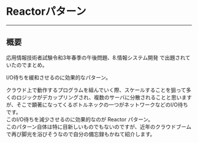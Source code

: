 # Reactorパターン

---

## 概要

応用情報技術者試験令和3年春季の午後問題、8.情報システム開発 で出題されていたのでまとめ。  

I/O待ちを緩和させるのに効果的なパターン。  

クラウド上で動作するプログラムを組んでいく際、スケールすることを狙って多くのロジックがデカップリングされ、複数のサーバに分散されることと思いますが、そこで顕著になってくるボトルネックの一つがネットワークなどのI/O待ちです。  
このI/O待ちを減少させるのに効果的なのが Reactor パターン。  
このパターン自体は特に目新しいものでもないのですが、近年のクラウドブームで再び脚光を浴びそうなので自分の備忘録もかねて紹介します。  
